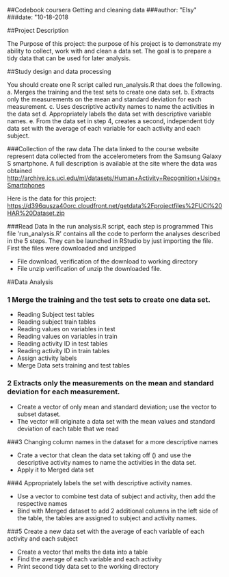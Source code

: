
##Codebook coursera Getting and cleaning data
###author: "Elsy"
###date: "10-18-2018



##Project Description

The Purpose of this project: the purpose of his project is to demonstrate my ability to collect, work with and clean a data set. The goal is to prepare a tidy data that can be used for later analysis. 

##Study design and data processing

You should create one R script called run_analysis.R that does the following.
a.	Merges the training and the test sets to create one data set.
b.	Extracts only the measurements on the mean and standard deviation for each measurement.
c.	Uses descriptive activity names to name the activities in the data set
d.	Appropriately labels the data set with descriptive variable names.
e.	From the data set in step 4, creates a second, independent tidy data set with the average of each variable for each activity and each subject.

###Collection of the raw data
The data linked to the course website represent data collected from the accelerometers from the Samsung Galaxy S smartphone. A full description is available at the site where the data was obtained
http://archive.ics.uci.edu/ml/datasets/Human+Activity+Recognition+Using+Smartphones

Here is the data for this project: 
https://d396qusza40orc.cloudfront.net/getdata%2Fprojectfiles%2FUCI%20HAR%20Dataset.zip


###Read Data
In the run analysis.R script, each step is programmed 
This file 'run_analysis.R' contains all the code to perform the analyses described in the 5 steps. They can be launched in RStudio by just importing the file.
First the files were downloaded and unzipped
*	File download, verification of the download to working directory
*	File unzip verification of unzip the downloaded file.

##Data Analysis

### 1 Merge the training and the test sets to create one data set.

*	Reading Subject test tables
*	Reading subject train tables
*	Reading values on variables in test
*	Reading values on variables in train
*	Reading activity ID in test tables
*	Reading activity ID in train tables
*	Assign activity labels
*	Merge Data sets training and test tables

### 2 Extracts only the measurements on the mean and standard deviation for each measurement.

*	Create a vector of only mean and standard deviation; use the vector to subset dataset.
*	The vector will originate a data set with the mean values and standard deviation of each table that we read

###3 Changing column names in the dataset for a more descriptive names
*	Crate a vector that clean the data set taking off () and use the descriptive activity names to name the activities in the data set. 
*	Apply it to Merged data set 

###4 Appropriately labels the set with descriptive activity names.
*	Use a vector to combine test data of subject and activity, then add the respective names
*	Bind with Merged dataset to add 2 additional columns in the left side of the table, the tables are assigned to subject and activity names.

###5 Create a new data set with the average of each variable of each activity and each subject
*	Create a vector that melts the data into a table 
*	Find the average of each variable and each activity
*	Print second tidy data set to the working directory
